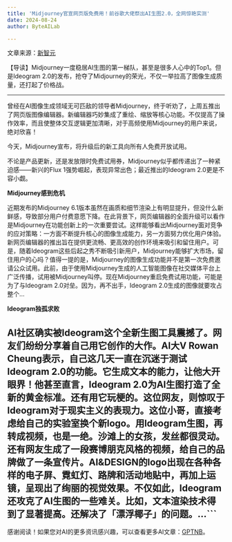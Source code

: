 ```yaml
---
title: 'Midjourney官宣网页版免费用！前谷歌大佬祭出AI生图2.0，全网惊艳实测'
date: 2024-08-24
author: ByteAILab

---
```


文章来源：[新智元](https://mp.weixin.qq.com/s/FyLqP8p_eTjhHmQO7jTpKw)

【导读】Midjourney一度稳居AI生图的第一梯队，甚至是很多人心中的Top1。但是Ideogram 2.0的发布，抢夺了Midjourney的荣光，不仅一举拉高了图像生成质量，还打起了价格战。

---


曾经在AI图像生成领域无可匹敌的领导者Midjourney，终于听劝了，上周五推出了网页版图像编辑器。新编辑器巧妙集成了重绘、缩放等核心功能。不仅提高了操作效率，而且使整体交互逻辑更加清晰，对于高频使用Midjourney的用户来说，绝对欣喜！

今天，Midjourney宣布，将升级后的新工具向所有人免费开放试用。

不论是产品更新，还是发放限时免费试用券，Midjourney似乎都传递出了一种紧迫感——新兴的Flux 1强势崛起，表现异常出色；最近推出的Ideogram 2.0更是不容小觑。

**Midjourney感到危机**

近期发布的Midjourney 6.1版本虽然在画质和细节渲染上有明显提升，但没什么新鲜感，导致部分用户付费意愿下降。在此背景下，网页编辑器的全面升级可以看作是Midjourney在功能创新上的一次重要尝试。这样能够看出Midjourney面对竞争的应对策略：一方面不断提升核心的图像生成能力，另一方面努力优化用户体验。新网页编辑器的推出旨在提供更流畅、更高效的创作环境来吸引和留住用户。可是，随着Ideogram这些后起之秀不断吸引新用户，Midjourney能够扩大市场，留住用户的心吗？值得一提的是，Midjourney的图像生成功能并不是第一次免费邀请公众试用。此前，由于使用Midjourney生成的人工智能图像在社交媒体平台上广泛传播，试用被Midjourney叫停。现在Midjourney重启免费试用功能，可能是为了与Ideogram 2.0对垒。因为，再不出手，Ideogram 2.0生成的图像就要攻占整个...

**Ideogram独孤求败**

AI社区确实被Ideogram这个全新生图工具震撼了。网友们纷纷分享着自己用它创作的大作。AI大V Rowan Cheung表示，自己这几天一直在沉迷于测试Ideogram 2.0的功能。它生成文本的能力，让他大开眼界！他甚至直言，Ideogram 2.0为AI生图打造了全新的黄金标准。还有用它玩梗的。这位网友，则惊叹于Ideogram对于现实主义的表现力。这位小哥，直接考虑给自己的实验室换个新logo。用Ideogram生图，再转成视频，也是一绝。沙滩上的女孩，发丝都很灵动。还有网友生成了一段赛博朋克风格的视频，给自己的品牌做了一条宣传片。AI&DESIGN的logo出现在各种各样的电子屏、霓虹灯、路牌和活动地贴中，再加上运镜，呈现出了绚丽的视觉效果。不仅如此，Ideogram还攻克了AI生图的一些难关。比如，文本渲染技术得到了显著提高。还解决了「漂浮椰子」的问题。...```
---
感谢阅读！如果您对AI的更多资讯感兴趣，可以查看更多AI文章：[GPTNB](https://gptnb.com)。